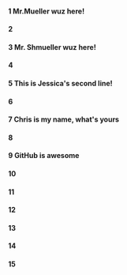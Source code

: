 #### 1 Mr.Mueller wuz here!
#### 2
#### 3 Mr. Shmueller wuz here!
#### 4
#### 5 This is Jessica's second line!
#### 6
#### 7 Chris is my name, what's yours 
#### 8
#### 9 GitHub is awesome
#### 10
#### 11
#### 12
#### 13
#### 14
#### 15